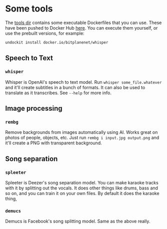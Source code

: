 # Some tools

The [tools dir](https://github.com/bitplane/undockit/tree/master/tools) contains
some executable Dockerfiles that you can use. These have been pushed to Docker
Hub [here](https://hub.docker.com/u/bitplanenet). You can execute them yourself,
or use the prebuilt versions, for example:

```bash
undockit install docker.io/bitplanenet/whisper
```

## Speech to Text

### `whisper`

Whisper is OpenAI's speech to text model. Run `whisper some_file.whatever` and
it'll create subtitles in a bunch of formats. It can also be used to translate
as it transcribes. See `--help` for more info.

## Image processing

### `rembg`

Remove backgrounds from images automatically using AI. Works great on photos
of people, objects, etc. Just run `rembg i input.jpg output.png` and it'll
create a PNG with transparent background.

## Song separation

### `spleeter`

Spleeter is Deezer's song separation model. You can make karaoke tracks with it
by splitting out the vocals. It does other things like drums, bass and so on,
and you can train it on your own files. By default it does the karaoke thing,

### `demucs`

Demucs is Facebook's song splitting model. Same as the above really.


